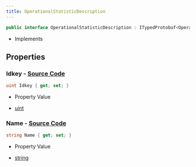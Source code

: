 ```yaml
---
title: OperationalStatisticDescription
---
```


```csharp
public interface OperationalStatisticDescription : ITypedProtobuf<OperationalStatisticDescription>, INativeHandle
```

- Implements

## Properties

### **Idkey** - [Source Code](https://github.com/swiftly-solution/swiftlys2/blob/main/managed/src/SwiftlyS2.Generated/Protobufs/Interfaces/OperationalStatisticDescription.cs#L16)

```csharp
uint Idkey { get; set; }
```

- Property Value

- [uint](https://learn.microsoft.com/dotnet/api/system.uint32)

### **Name** - [Source Code](https://github.com/swiftly-solution/swiftlys2/blob/main/managed/src/SwiftlyS2.Generated/Protobufs/Interfaces/OperationalStatisticDescription.cs#L13)

```csharp
string Name { get; set; }
```

- Property Value

- [string](https://learn.microsoft.com/dotnet/api/system.string)

